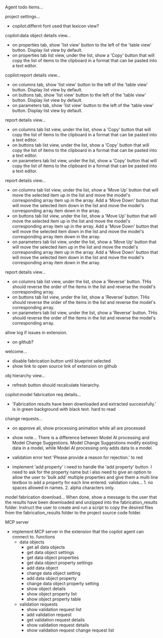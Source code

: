 Agent todo items...
    

project settings...
- copilot:differnt font used that lexicon view?

copilot:data object details view...
- on properties tab, show 'list view' button to the left of the 'table view' button. Display list view by default.
- on properties tab list view, under the list, show a 'Copy' button that will copy the list of items to the clipboard in a format that can be pasted into a text editor.


copilot:report details view...
- on columns tab, show 'list view' button to the left of the 'table view' button. Display list view by default.
- on buttons tab, show 'list view' button to the left of the 'table view' button. Display list view by default.
- on parameters tab, show 'list view' button to the left of the 'table view' button. Display list view by default.

report details view...
- on columns tab list view, under the list, show a 'Copy' button that will copy the list of items to the clipboard in a format that can be pasted into a text editor.
- on buttons tab list view, under the list, show a 'Copy' button that will copy the list of items to the clipboard in a format that can be pasted into a text editor.
- on parameters tab list view, under the list, show a 'Copy' button that will copy the list of items to the clipboard in a format that can be pasted into a text editor.


report details view...
- on columns tab list view, under the list, show a 'Move Up' button that will move the selected item up in the list and move the model's corresponding array item up in the array. Add a 'Move Down' button that will move the selected item down in the list and move the model's corresponding array item down in the array.
- on buttons tab list view, under the list, show a 'Move Up' button that will move the selected item up in the list and move the model's corresponding array item up in the array. Add a 'Move Down' button that will move the selected item down in the list and move the model's corresponding array item down in the array.
- on parameters tab list view, under the list, show a 'Move Up' button that will move the selected item up in the list and move the model's corresponding array item up in the array. Add a 'Move Down' button that will move the selected item down in the list and move the model's corresponding array item down in the array.


report details view...
- on columns tab list view, under the list, show a 'Reverse' button. THis should reverse the order of the items in the list and reverse the model's corresponding array.
- on buttons tab list view, under the list, show a 'Reverse' button. THis should reverse the order of the items in the list and reverse the model's corresponding array.
- on parameters tab list view, under the list, show a 'Reverse' button. THis should reverse the order of the items in the list and reverse the model's corresponding array.

allow log if issues in extension. 
- on github?


welcome...
- disable fabrication button until blueprint selected
- show link to open source link of extension on github

obj hierarchy view...
- refresh button should recalculate hierarchy.
 
copilot:model fabrication req details...
- 'Fabrication results have been downloaded and extracted successfully.' is in green background with black text. hard to read

 

change requests... 
- on approve all, show processing animation while all are processed
- show note...  There is a difference between Model AI processing and Model Change Suggestions.  Model Change Suggestions modify existing data in a model, while Model AI processing only adds data to a model.
- validation error text 'Please provide a reason for rejection.' to red
 

- implement 'add property' 
i need to handle the 'add property' button. I need to ask for the property name but i also need to give an option to allow the user to 'bulk add' multiple properties and give them a multi line textbox to add a property for each line entered. validation rules... 1. no spaces allowed in names. 2. alpha characters only.
  
      
model fabrication download...
 When done, show a message to the user that the results have been downloaded and unzipped into the fabrication_results folder. Instruct the user to create and run a script to copy the desired files from the fabrication_results folder to the project source code folder.  
 

MCP server
- implement MCP server in the extension that the copilot agent can connect to.
functions
    - data objects
        - get all data objects
        - get data object settings
        - get data object properties
        - get data object property settings
        - add data object
        - change data object setting
        - add data object property
        - change data object property setting
        - show object details
        - show object property list
        - show object property table
    - validation requests
        - show validation request list
        - add validation request
        - get validation request details
        - show validation request details
        - show validation request change request list

